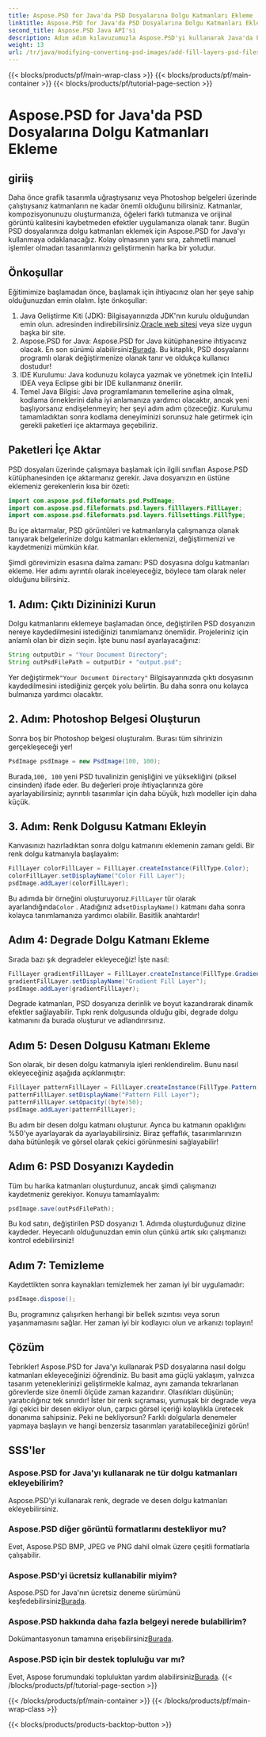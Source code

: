 ```yaml
---
title: Aspose.PSD for Java'da PSD Dosyalarına Dolgu Katmanları Ekleme
linktitle: Aspose.PSD for Java'da PSD Dosyalarına Dolgu Katmanları Ekleme
second_title: Aspose.PSD Java API'si
description: Adım adım kılavuzumuzla Aspose.PSD'yi kullanarak Java'da PSD dosyalarına dolgu katmanlarını nasıl ekleyeceğinizi öğrenin. Tasarımlarınızı geliştirin.
weight: 13
url: /tr/java/modifying-converting-psd-images/add-fill-layers-psd-files/
---
```


{{< blocks/products/pf/main-wrap-class >}}
{{< blocks/products/pf/main-container >}}
{{< blocks/products/pf/tutorial-page-section >}}

# Aspose.PSD for Java'da PSD Dosyalarına Dolgu Katmanları Ekleme

## giriiş
Daha önce grafik tasarımla uğraştıysanız veya Photoshop belgeleri üzerinde çalıştıysanız katmanların ne kadar önemli olduğunu bilirsiniz. Katmanlar, kompozisyonunuzu oluşturmanıza, öğeleri farklı tutmanıza ve orijinal görüntü kalitesini kaybetmeden efektler uygulamanıza olanak tanır. Bugün PSD dosyalarınıza dolgu katmanları eklemek için Aspose.PSD for Java'yı kullanmaya odaklanacağız. Kolay olmasının yanı sıra, zahmetli manuel işlemler olmadan tasarımlarınızı geliştirmenin harika bir yoludur.
## Önkoşullar
Eğitimimize başlamadan önce, başlamak için ihtiyacınız olan her şeye sahip olduğunuzdan emin olalım. İşte önkoşullar:
1.  Java Geliştirme Kiti (JDK): Bilgisayarınızda JDK'nın kurulu olduğundan emin olun. adresinden indirebilirsiniz.[Oracle web sitesi](https://www.oracle.com/java/technologies/javase-jdk11-downloads.html) veya size uygun başka bir site.
2.  Aspose.PSD for Java: Aspose.PSD for Java kütüphanesine ihtiyacınız olacak. En son sürümü alabilirsiniz[Burada](https://releases.aspose.com/psd/java/). Bu kitaplık, PSD dosyalarını programlı olarak değiştirmenize olanak tanır ve oldukça kullanıcı dostudur!
3. IDE Kurulumu: Java kodunuzu kolayca yazmak ve yönetmek için IntelliJ IDEA veya Eclipse gibi bir IDE kullanmanız önerilir.
4. Temel Java Bilgisi: Java programlamanın temellerine aşina olmak, kodlama örneklerini daha iyi anlamanıza yardımcı olacaktır, ancak yeni başlıyorsanız endişelenmeyin; her şeyi adım adım çözeceğiz.
Kurulumu tamamladıktan sonra kodlama deneyiminizi sorunsuz hale getirmek için gerekli paketleri içe aktarmaya geçebiliriz.
## Paketleri İçe Aktar
PSD dosyaları üzerinde çalışmaya başlamak için ilgili sınıfları Aspose.PSD kütüphanesinden içe aktarmanız gerekir. Java dosyanızın en üstüne eklemeniz gerekenlerin kısa bir özeti:
```java
import com.aspose.psd.fileformats.psd.PsdImage;
import com.aspose.psd.fileformats.psd.layers.filllayers.FillLayer;
import com.aspose.psd.fileformats.psd.layers.fillsettings.FillType;
```
Bu içe aktarmalar, PSD görüntüleri ve katmanlarıyla çalışmanıza olanak tanıyarak belgelerinize dolgu katmanları eklemenizi, değiştirmenizi ve kaydetmenizi mümkün kılar.

Şimdi görevimizin esasına dalma zamanı: PSD dosyasına dolgu katmanları ekleme. Her adımı ayrıntılı olarak inceleyeceğiz, böylece tam olarak neler olduğunu bilirsiniz.
## 1. Adım: Çıktı Dizininizi Kurun
Dolgu katmanlarını eklemeye başlamadan önce, değiştirilen PSD dosyanızın nereye kaydedilmesini istediğinizi tanımlamanız önemlidir. Projeleriniz için anlamlı olan bir dizin seçin. İşte bunu nasıl ayarlayacağınız:
```java
String outputDir = "Your Document Directory";
String outPsdFilePath = outputDir + "output.psd";
```
 Yer değiştirmek`"Your Document Directory"` Bilgisayarınızda çıktı dosyasının kaydedilmesini istediğiniz gerçek yolu belirtin. Bu daha sonra onu kolayca bulmanıza yardımcı olacaktır.
## 2. Adım: Photoshop Belgesi Oluşturun
Sonra boş bir Photoshop belgesi oluşturalım. Burası tüm sihrinizin gerçekleşeceği yer!
```java
PsdImage psdImage = new PsdImage(100, 100);
```
 Burada,`100, 100` yeni PSD tuvalinizin genişliğini ve yüksekliğini (piksel cinsinden) ifade eder. Bu değerleri proje ihtiyaçlarınıza göre ayarlayabilirsiniz; ayrıntılı tasarımlar için daha büyük, hızlı modeller için daha küçük.
## 3. Adım: Renk Dolgusu Katmanı Ekleyin
Kanvasınızı hazırladıktan sonra dolgu katmanını eklemenin zamanı geldi. Bir renk dolgu katmanıyla başlayalım:
```java
FillLayer colorFillLayer = FillLayer.createInstance(FillType.Color);
colorFillLayer.setDisplayName("Color Fill Layer");
psdImage.addLayer(colorFillLayer);
```
 Bu adımda bir örneğini oluşturuyoruz.`FillLayer` tür olarak ayarlandığında`Color` . Atadığınız ad`setDisplayName()` katmanı daha sonra kolayca tanımlamanıza yardımcı olabilir. Basitlik anahtardır!
## Adım 4: Degrade Dolgu Katmanı Ekleme
Sırada bazı şık degradeler ekleyeceğiz! İşte nasıl:
```java
FillLayer gradientFillLayer = FillLayer.createInstance(FillType.Gradient);
gradientFillLayer.setDisplayName("Gradient Fill Layer");
psdImage.addLayer(gradientFillLayer);
```
Degrade katmanları, PSD dosyanıza derinlik ve boyut kazandırarak dinamik efektler sağlayabilir. Tıpkı renk dolgusunda olduğu gibi, degrade dolgu katmanını da burada oluşturur ve adlandırırsınız.
## Adım 5: Desen Dolgusu Katmanı Ekleme
Son olarak, bir desen dolgu katmanıyla işleri renklendirelim. Bunu nasıl ekleyeceğiniz aşağıda açıklanmıştır:
```java
FillLayer patternFillLayer = FillLayer.createInstance(FillType.Pattern);
patternFillLayer.setDisplayName("Pattern Fill Layer");
patternFillLayer.setOpacity((byte)50);
psdImage.addLayer(patternFillLayer);
```
Bu adım bir desen dolgu katmanı oluşturur. Ayrıca bu katmanın opaklığını %50'ye ayarlayarak da ayarlayabilirsiniz. Biraz şeffaflık, tasarımlarınızın daha bütünleşik ve görsel olarak çekici görünmesini sağlayabilir!
## Adım 6: PSD Dosyanızı Kaydedin
Tüm bu harika katmanları oluşturdunuz, ancak şimdi çalışmanızı kaydetmeniz gerekiyor. Konuyu tamamlayalım:
```java
psdImage.save(outPsdFilePath);
```
Bu kod satırı, değiştirilen PSD dosyanızı 1. Adımda oluşturduğunuz dizine kaydeder. Heyecanlı olduğunuzdan emin olun çünkü artık sıkı çalışmanızı kontrol edebilirsiniz!
## Adım 7: Temizleme
Kaydettikten sonra kaynakları temizlemek her zaman iyi bir uygulamadır:
```java
psdImage.dispose();
```
Bu, programınız çalışırken herhangi bir bellek sızıntısı veya sorun yaşanmamasını sağlar. Her zaman iyi bir kodlayıcı olun ve arkanızı toplayın!
## Çözüm
Tebrikler! Aspose.PSD for Java'yı kullanarak PSD dosyalarına nasıl dolgu katmanları ekleyeceğinizi öğrendiniz. Bu basit ama güçlü yaklaşım, yalnızca tasarım yeteneklerinizi geliştirmekle kalmaz, aynı zamanda tekrarlanan görevlerde size önemli ölçüde zaman kazandırır. Olasılıkları düşünün; yaratıcılığınız tek sınırdır! İster bir renk sıçraması, yumuşak bir degrade veya ilgi çekici bir desen ekliyor olun, çarpıcı görsel içeriği kolaylıkla üretecek donanıma sahipsiniz.
Peki ne bekliyorsun? Farklı dolgularla denemeler yapmaya başlayın ve hangi benzersiz tasarımları yaratabileceğinizi görün!
## SSS'ler
### Aspose.PSD for Java'yı kullanarak ne tür dolgu katmanları ekleyebilirim?
Aspose.PSD'yi kullanarak renk, degrade ve desen dolgu katmanları ekleyebilirsiniz.
### Aspose.PSD diğer görüntü formatlarını destekliyor mu?
Evet, Aspose.PSD BMP, JPEG ve PNG dahil olmak üzere çeşitli formatlarla çalışabilir.
### Aspose.PSD'yi ücretsiz kullanabilir miyim?
Aspose.PSD for Java'nın ücretsiz deneme sürümünü keşfedebilirsiniz[Burada](https://releases.aspose.com/).
### Aspose.PSD hakkında daha fazla belgeyi nerede bulabilirim?
 Dokümantasyonun tamamına erişebilirsiniz[Burada](https://reference.aspose.com/psd/java/).
### Aspose.PSD için bir destek topluluğu var mı?
 Evet, Aspose forumundaki topluluktan yardım alabilirsiniz[Burada](https://forum.aspose.com/c/psd/34).
{{< /blocks/products/pf/tutorial-page-section >}}

{{< /blocks/products/pf/main-container >}}
{{< /blocks/products/pf/main-wrap-class >}}

{{< blocks/products/products-backtop-button >}}
